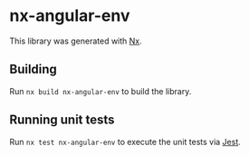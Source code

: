 # nx-angular-env

This library was generated with [Nx](https://nx.dev).

## Building

Run `nx build nx-angular-env` to build the library.

## Running unit tests

Run `nx test nx-angular-env` to execute the unit tests via [Jest](https://jestjs.io).
